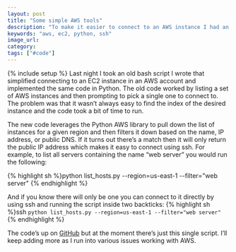 ```yaml
---
layout: post
title: "Some simple AWS tools"
description: "To make it easier to connect to an AWS instance I had an old bash script that I've improved in Python."
keywords: "aws, ec2, python, ssh"
image_url:
category:
tags: ["#code"]
---
```

{% include setup %}
Last night I took an old bash script I wrote that simplified connecting to an EC2 instance in an AWS account and implemented the same code in Python. The old code worked by listing a set of AWS instances and then prompting to pick a single one to connect to. The problem was that it wasn’t always easy to find the index of the desired instance and the code took a bit of time to run.

The new code leverages the Python AWS library to pull down the list of instances for a given region and then filters it down based on the name, IP address, or public DNS. If it turns out there’s a match then it will only return the public IP address which makes it easy to connect using ssh. For example, to list all servers containing the name “web server” you would run the following:

{% highlight sh %}python list_hosts.py --region=us-east-1 --filter="web server"
{% endhighlight %}

And if you know there will only be one you can connect to it directly by using ssh and running the script inside two backticks:
{% highlight sh %}ssh `python list_hosts.py --region=us-east-1 --filter="web server"`
{% endhighlight %}

The code’s up on <a href="https://github.com/dangoldin/aws-tools" target="_blank">GitHub</a> but at the moment there’s just this single script. I’ll keep adding more as I run into various issues working with AWS.
